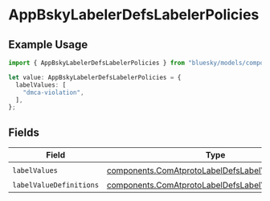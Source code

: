 # AppBskyLabelerDefsLabelerPolicies

## Example Usage

```typescript
import { AppBskyLabelerDefsLabelerPolicies } from "bluesky/models/components";

let value: AppBskyLabelerDefsLabelerPolicies = {
  labelValues: [
    "dmca-violation",
  ],
};
```

## Fields

| Field                                                                                                                      | Type                                                                                                                       | Required                                                                                                                   | Description                                                                                                                |
| -------------------------------------------------------------------------------------------------------------------------- | -------------------------------------------------------------------------------------------------------------------------- | -------------------------------------------------------------------------------------------------------------------------- | -------------------------------------------------------------------------------------------------------------------------- |
| `labelValues`                                                                                                              | [components.ComAtprotoLabelDefsLabelValue](../../models/components/comatprotolabeldefslabelvalue.md)[]                     | :heavy_check_mark:                                                                                                         | N/A                                                                                                                        |
| `labelValueDefinitions`                                                                                                    | [components.ComAtprotoLabelDefsLabelValueDefinition](../../models/components/comatprotolabeldefslabelvaluedefinition.md)[] | :heavy_minus_sign:                                                                                                         | N/A                                                                                                                        |